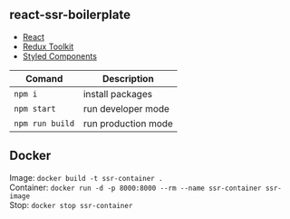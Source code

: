 ## react-ssr-boilerplate

* [React](https://reactjs.org)
* [Redux Toolkit](https://redux-toolkit.js.org)
* [Styled Components](https://www.styled-components.com/)

| Comand            | Description               |
| ---------------   |-------------              |
| `npm i`           | install packages          |
| `npm start`       | run developer mode        |
| `npm run build`   | run production mode       |


## Docker  
Image: `docker build -t ssr-container .`  
Container: `docker run -d -p 8000:8000 --rm --name ssr-container ssr-image`  
Stop: `docker stop ssr-container`
